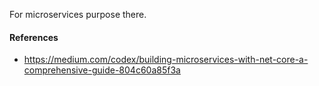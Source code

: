 
For microservices purpose there.

#### References 

- https://medium.com/codex/building-microservices-with-net-core-a-comprehensive-guide-804c60a85f3a

